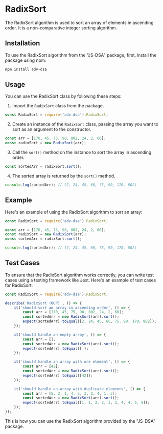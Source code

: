 # RadixSort

The RadixSort algorithm is used to sort an array of elements in ascending order. It is a non-comparative integer sorting algorithm.

## Installation

To use the RadixSort algorithm from the "JS-DSA" package, first, install the package using npm:

```bash
npm install adv-dsa
```

## Usage

You can use the RadixSort class by following these steps:

1. Import the `RadixSort` class from the package.

```javascript
const RadixSort = require('adv-dsa').RadixSort;
```

2. Create an instance of the `RadixSort` class, passing the array you want to sort as an argument to the constructor.

```javascript
const arr = [170, 45, 75, 90, 802, 24, 2, 66];
const radixSort = new RadixSort(arr);
```

3. Call the `sort()` method on the instance to sort the array in ascending order.

```javascript
const sortedArr = radixSort.sort();
```

4. The sorted array is returned by the `sort()` method.

```javascript
console.log(sortedArr); // [2, 24, 45, 66, 75, 90, 170, 802]
```

## Example

Here's an example of using the RadixSort algorithm to sort an array:

```javascript
const RadixSort = require('adv-dsa').RadixSort;

const arr = [170, 45, 75, 90, 802, 24, 2, 66];
const radixSort = new RadixSort(arr);
const sortedArr = radixSort.sort();

console.log(sortedArr); // [2, 24, 45, 66, 75, 90, 170, 802]
```

## Test Cases

To ensure that the RadixSort algorithm works correctly, you can write test cases using a testing framework like Jest. Here's an example of test cases for RadixSort:

```javascript
const RadixSort = require('adv-dsa').RadixSort;

describe('RadixSort (OOP)', () => {
    it('should sort an array in ascending order', () => {
        const arr = [170, 45, 75, 90, 802, 24, 2, 66];
        const sortedArr = new RadixSort(arr).sort();
        expect(sortedArr).toEqual([2, 24, 45, 66, 75, 90, 170, 802]);
    });

    it('should handle an empty array', () => {
        const arr = [];
        const sortedArr = new RadixSort(arr).sort();
        expect(sortedArr).toEqual([]);
    });

    it('should handle an array with one element', () => {
        const arr = [42];
        const sortedArr = new RadixSort(arr).sort();
        expect(sortedArr).toEqual([42]);
    });

    it('should handle an array with duplicate elements', () => {
        const arr = [5, 2, 1, 4, 5, 3, 2, 4, 1, 3];
        const sortedArr = new RadixSort(arr).sort();
        expect(sortedArr).toEqual([1, 1, 2, 2, 3, 3, 4, 4, 5, 5]);
    });
});
```

This is how you can use the RadixSort algorithm provided by the "JS-DSA" package.